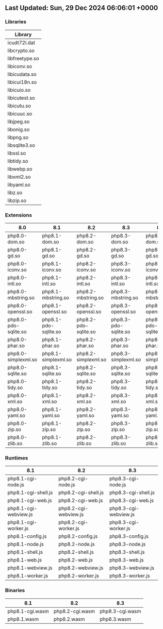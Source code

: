 ## Last Updated: Sun, 29 Dec 2024 06:06:01 +0000
### Libraries
| Library |
| --- |
| icudt72l.dat |
| libcrypto.so |
| libfreetype.so |
| libiconv.so |
| libicudata.so |
| libicui18n.so |
| libicuio.so |
| libicutest.so |
| libicutu.so |
| libicuuc.so |
| libjpeg.so |
| libonig.so |
| libpng.so |
| libsqlite3.so |
| libssl.so |
| libtidy.so |
| libwebp.so |
| libxml2.so |
| libyaml.so |
| libz.so |
| libzip.so |

### Extensions
| 8.0 | 8.1 | 8.2 | 8.3 | 8.4 |
| --- | --- | --- | --- | --- |
| php8.0-dom.so | php8.1-dom.so | php8.2-dom.so | php8.3-dom.so | php8.4-dom.so | 
| php8.0-gd.so | php8.1-gd.so | php8.2-gd.so | php8.3-gd.so | php8.4-gd.so | 
| php8.0-iconv.so | php8.1-iconv.so | php8.2-iconv.so | php8.3-iconv.so | php8.4-iconv.so | 
| php8.0-intl.so | php8.1-intl.so | php8.2-intl.so | php8.3-intl.so | php8.4-intl.so | 
| php8.0-mbstring.so | php8.1-mbstring.so | php8.2-mbstring.so | php8.3-mbstring.so | php8.4-mbstring.so | 
| php8.0-openssl.so | php8.1-openssl.so | php8.2-openssl.so | php8.3-openssl.so | php8.4-openssl.so | 
| php8.0-pdo-sqlite.so | php8.1-pdo-sqlite.so | php8.2-pdo-sqlite.so | php8.3-pdo-sqlite.so | php8.4-pdo-sqlite.so | 
| php8.0-phar.so | php8.1-phar.so | php8.2-phar.so | php8.3-phar.so | php8.4-phar.so | 
| php8.0-simplexml.so | php8.1-simplexml.so | php8.2-simplexml.so | php8.3-simplexml.so | php8.4-simplexml.so | 
| php8.0-sqlite.so | php8.1-sqlite.so | php8.2-sqlite.so | php8.3-sqlite.so | php8.4-sqlite.so | 
| php8.0-tidy.so | php8.1-tidy.so | php8.2-tidy.so | php8.3-tidy.so | php8.4-tidy.so | 
| php8.0-xml.so | php8.1-xml.so | php8.2-xml.so | php8.3-xml.so | php8.4-xml.so | 
| php8.0-yaml.so | php8.1-yaml.so | php8.2-yaml.so | php8.3-yaml.so | php8.4-yaml.so | 
| php8.0-zip.so | php8.1-zip.so | php8.2-zip.so | php8.3-zip.so | php8.4-zip.so | 
| php8.0-zlib.so | php8.1-zlib.so | php8.2-zlib.so | php8.3-zlib.so | php8.4-zlib.so | 

### Runtimes
| 8.1 | 8.2 | 8.3 |
| --- | --- | --- |
| php8.1-cgi-node.js | php8.2-cgi-node.js | php8.3-cgi-node.js | 
| php8.1-cgi-shell.js | php8.2-cgi-shell.js | php8.3-cgi-shell.js | 
| php8.1-cgi-web.js | php8.2-cgi-web.js | php8.3-cgi-web.js | 
| php8.1-cgi-webview.js | php8.2-cgi-webview.js | php8.3-cgi-webview.js | 
| php8.1-cgi-worker.js | php8.2-cgi-worker.js | php8.3-cgi-worker.js | 
| php8.1-config.js | php8.2-config.js | php8.3-config.js | 
| php8.1-node.js | php8.2-node.js | php8.3-node.js | 
| php8.1-shell.js | php8.2-shell.js | php8.3-shell.js | 
| php8.1-web.js | php8.2-web.js | php8.3-web.js | 
| php8.1-webview.js | php8.2-webview.js | php8.3-webview.js | 
| php8.1-worker.js | php8.2-worker.js | php8.3-worker.js | 

### Binaries
| 8.1 | 8.2 | 8.3 |
| --- | --- | --- |
| php8.1-cgi.wasm | php8.2-cgi.wasm | php8.3-cgi.wasm | 
| php8.1.wasm | php8.2.wasm | php8.3.wasm | 
